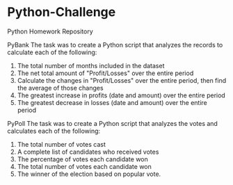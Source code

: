 # Python-Challenge
Python Homework Repository


PyBank
The task was to create a Python script that analyzes the records to calculate each of the following:

1. The total number of months included in the dataset
2. The net total amount of "Profit/Losses" over the entire period
3. Calculate the changes in "Profit/Losses" over the entire period, then find the average of those changes
4. The greatest increase in profits (date and amount) over the entire period
5. The greatest decrease in losses (date and amount) over the entire period

PyPoll
The task was to create a Python script that analyzes the votes and calculates each of the following:

1. The total number of votes cast
2. A complete list of candidates who received votes
3. The percentage of votes each candidate won
4. The total number of votes each candidate won
5. The winner of the election based on popular vote.






